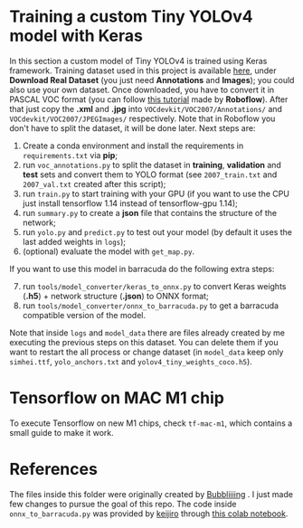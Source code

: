# Training a custom Tiny YOLOv4 model with Keras

In this section a custom model of Tiny YOLOv4 is trained using Keras framework. Training dataset used in this project is available <a href="https://iplab.dmi.unict.it/EHOI_SYNTH">here</a>, under **Download Real Dataset** (you just need **Annotations** and **Images**); you could also use your own dataset. Once downloaded, you have to convert it in PASCAL VOC format (you can follow <a href="https://roboflow.com/convert/coco-json-to-pascal-voc-xml"> this tutorial</a> made by **Roboflow**). After that just copy the **.xml** and **.jpg** into `VOCdevkit/VOC2007/Annotations/` and `VOCdevkit/VOC2007/JPEGImages/` respectively. Note that in Roboflow you don't have to split the dataset, it will be done later. Next steps are:
1. Create a conda environment and install the requirements in `requirements.txt` via **pip**;
2. run `voc_annotations.py` to split the dataset in **training**, **validation** and **test** sets and convert them to YOLO format (see `2007_train.txt` and `2007_val.txt` created after this script);
3. run `train.py` to start training with your GPU (if you want to use the CPU just install tensorflow 1.14 instead of tensorflow-gpu 1.14);
4. run `summary.py` to create a **json** file that contains the structure of the network;
5. run `yolo.py` and `predict.py` to test out your model (by default it uses the last added weights in `logs`);
6. (optional) evaluate the model with `get_map.py`.

If you want to use this model in barracuda do the following extra steps:

7. run `tools/model_converter/keras_to_onnx.py` to convert Keras weights (**.h5**) + network structure (**.json**) to ONNX format;
8. run `tools/model_converter/onnx_to_barracuda.py` to get a barracuda compatible version of the model.

Note that inside `logs` and `model_data` there are files already created by me executing the previous steps on this dataset. You can delete them if you want to restart the all process or change dataset (in `model_data` keep only `simhei.ttf`, `yolo_anchors.txt` and `yolov4_tiny_weights_coco.h5`).

# Tensorflow on MAC M1 chip
To execute Tensorflow on new M1 chips, check `tf-mac-m1`, which contains a small guide to make it work.

# References
The files inside this folder were originally created by <a href="https://github.com/bubbliiiing/yolov4-tiny-keras"> Bubbliiiing</a> . I just made few changes to pursue the goal of this repo. The code inside `onnx_to_barracuda.py` was provided by <a href="https://github.com/keijiro/YoloV4TinyBarracuda">keijiro</a> through <a href="https://colab.research.google.com/drive/1YjSQ0IJvKimrc5-I4QXaWJ43-nbPqKOS?usp=sharing"> this colab notebook</a>.


